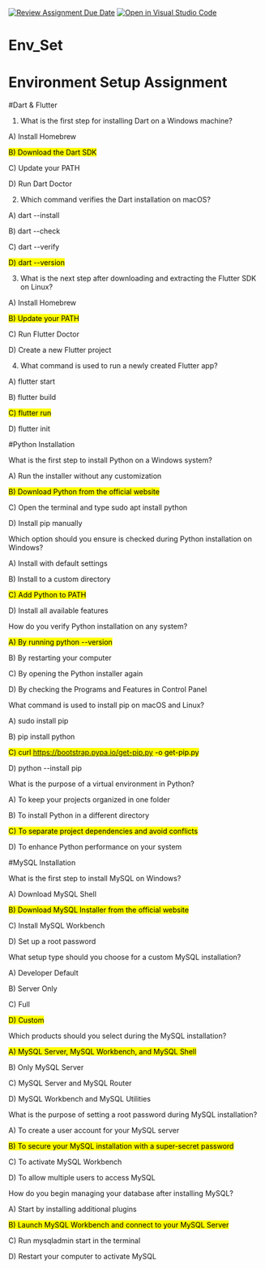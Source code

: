 [![Review Assignment Due Date](https://classroom.github.com/assets/deadline-readme-button-22041afd0340ce965d47ae6ef1cefeee28c7c493a6346c4f15d667ab976d596c.svg)](https://classroom.github.com/a/vnsr1XuU)
[![Open in Visual Studio Code](https://classroom.github.com/assets/open-in-vscode-2e0aaae1b6195c2367325f4f02e2d04e9abb55f0b24a779b69b11b9e10269abc.svg)](https://classroom.github.com/online_ide?assignment_repo_id=16998121&assignment_repo_type=AssignmentRepo)
# Env_Set

# Environment Setup Assignment

#Dart & Flutter

1. What is the first step for installing Dart on a Windows machine?

A) Install Homebrew

<mark>B) Download the Dart SDK

C) Update your PATH

D) Run Dart Doctor


2. Which command verifies the Dart installation on macOS?

A) dart --install

B) dart --check

C) dart --verify

<mark>D) dart --version


3. What is the next step after downloading and extracting the Flutter SDK on Linux?

A) Install Homebrew

<mark>B) Update your PATH

C) Run Flutter Doctor

D) Create a new Flutter project


4. What command is used to run a newly created Flutter app?

A) flutter start

B) flutter build

<mark>C) flutter run

D) flutter init


#Python Installation

What is the first step to install Python on a Windows system?

A) Run the installer without any customization

<mark>B) Download Python from the official website

C) Open the terminal and type sudo apt install python

D) Install pip manually

Which option should you ensure is checked during Python installation on Windows?

A) Install with default settings

B) Install to a custom directory

<mark>C) Add Python to PATH

D) Install all available features

How do you verify Python installation on any system?

<mark>A) By running python --version

B) By restarting your computer

C) By opening the Python installer again

D) By checking the Programs and Features in Control Panel

What command is used to install pip on macOS and Linux?

A) sudo install pip

B) pip install python

<mark>C) curl https://bootstrap.pypa.io/get-pip.py -o get-pip.py

D) python --install pip

What is the purpose of a virtual environment in Python?

A) To keep your projects organized in one folder

B) To install Python in a different directory

<mark>C) To separate project dependencies and avoid conflicts

D) To enhance Python performance on your system

#MySQL Installation

What is the first step to install MySQL on Windows?

A) Download MySQL Shell

<mark>B) Download MySQL Installer from the official website

C) Install MySQL Workbench

D) Set up a root password

What setup type should you choose for a custom MySQL installation?

A) Developer Default

B) Server Only

C) Full

<mark>D) Custom

Which products should you select during the MySQL installation?

<mark>A) MySQL Server, MySQL Workbench, and MySQL Shell

B) Only MySQL Server

C) MySQL Server and MySQL Router

D) MySQL Workbench and MySQL Utilities

What is the purpose of setting a root password during MySQL installation?

A) To create a user account for your MySQL server

<mark>B) To secure your MySQL installation with a super-secret password

C) To activate MySQL Workbench

D) To allow multiple users to access MySQL

How do you begin managing your database after installing MySQL?

A) Start by installing additional plugins

<mark>B) Launch MySQL Workbench and connect to your MySQL Server

C) Run mysqladmin start in the terminal

D) Restart your computer to activate MySQL
